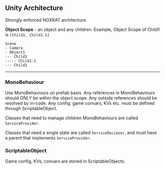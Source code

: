 ## Unity Architecture
Strongly enforced NOXRAT architecture.

**Object Scope** - an object and any children. 
Example, Object Scope of Child1 is `[Child1, Child1-1]`
```
Scene
- Camera
- Object1
--- Child1
----- Child1-1
--- Child2
```

---

### MonoBehaviour
Use MonoBehaviours on prefab basis. Any references in MonoBehaviours should *ONLY* be within the object scope. Any outside references should be resolved by in-code.
Any config: game convars, KVs etc. must be defined through ScriptableObject.

Classes that need to manage children MonoBehaviours are called `ServiceProvider`.

Classes that need a single state are called `ServiceReciever`, and must have a parent that implements `ServiceProvider`.

### ScriptableObject
Game config, KVs, convars are stored in ScriptableObjects.
